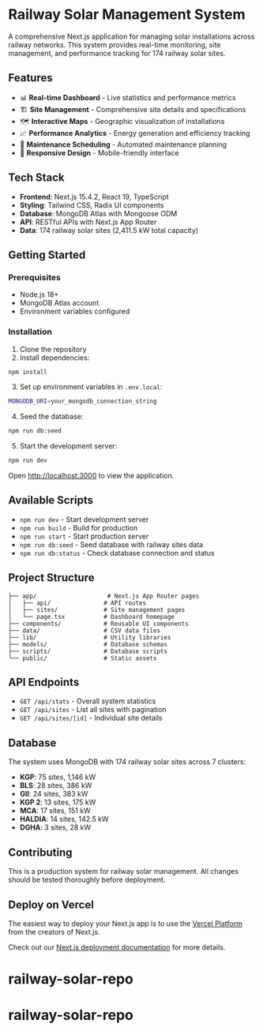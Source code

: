 # Railway Solar Management System

A comprehensive Next.js application for managing solar installations across railway networks. This system provides real-time monitoring, site management, and performance tracking for 174 railway solar sites.

## Features

- 📊 **Real-time Dashboard** - Live statistics and performance metrics
- 🏗️ **Site Management** - Comprehensive site details and specifications  
- 🗺️ **Interactive Maps** - Geographic visualization of installations
- 📈 **Performance Analytics** - Energy generation and efficiency tracking
- 🔧 **Maintenance Scheduling** - Automated maintenance planning
- 📱 **Responsive Design** - Mobile-friendly interface

## Tech Stack

- **Frontend**: Next.js 15.4.2, React 19, TypeScript
- **Styling**: Tailwind CSS, Radix UI components
- **Database**: MongoDB Atlas with Mongoose ODM
- **API**: RESTful APIs with Next.js App Router
- **Data**: 174 railway solar sites (2,411.5 kW total capacity)

## Getting Started

### Prerequisites
- Node.js 18+ 
- MongoDB Atlas account
- Environment variables configured

### Installation

1. Clone the repository
2. Install dependencies:
```bash
npm install
```

3. Set up environment variables in `.env.local`:
```bash
MONGODB_URI=your_mongodb_connection_string
```

4. Seed the database:
```bash
npm run db:seed
```

5. Start the development server:
```bash
npm run dev
```

Open [http://localhost:3000](http://localhost:3000) to view the application.

## Available Scripts

- `npm run dev` - Start development server
- `npm run build` - Build for production  
- `npm run start` - Start production server
- `npm run db:seed` - Seed database with railway sites data
- `npm run db:status` - Check database connection and status

## Project Structure

```
├── app/                    # Next.js App Router pages
│   ├── api/               # API routes  
│   ├── sites/             # Site management pages
│   └── page.tsx           # Dashboard homepage
├── components/            # Reusable UI components
├── data/                  # CSV data files
├── lib/                   # Utility libraries
├── models/                # Database schemas
├── scripts/               # Database scripts
└── public/                # Static assets
```

## API Endpoints

- `GET /api/stats` - Overall system statistics
- `GET /api/sites` - List all sites with pagination
- `GET /api/sites/[id]` - Individual site details

## Database

The system uses MongoDB with 174 railway solar sites across 7 clusters:
- **KGP**: 75 sites, 1,146 kW
- **BLS**: 28 sites, 386 kW  
- **GII**: 24 sites, 383 kW
- **KGP 2**: 13 sites, 175 kW
- **MCA**: 17 sites, 151 kW
- **HALDIA**: 14 sites, 142.5 kW
- **DGHA**: 3 sites, 28 kW

## Contributing

This is a production system for railway solar management. All changes should be tested thoroughly before deployment.

## Deploy on Vercel

The easiest way to deploy your Next.js app is to use the [Vercel Platform](https://vercel.com/new?utm_medium=default-template&filter=next.js&utm_source=create-next-app&utm_campaign=create-next-app-readme) from the creators of Next.js.

Check out our [Next.js deployment documentation](https://nextjs.org/docs/app/building-your-application/deploying) for more details.
# railway-solar-repo
# railway-solar-repo
